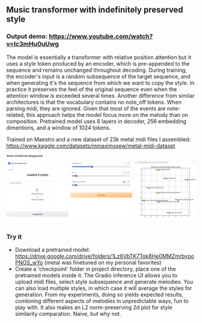 ## Music transformer with indefinitely preserved style

### Output demo: https://www.youtube.com/watch?v=Ic3mHu0uUwg

The model is essentially a transformer with relative position attention but it uses a style token produced by an encoder, which is pre-appended to the sequence and remains unchanged throughout decoding.
During training, the encoder's input is a random subsequence of the target sequence, and when generating it's the sequence from which we want to copy the style. 
In practice it preserves the feel of the original sequence even when the attention window is exceeded several times.
Another difference from similar architectures is that the vocabulary contains no note_off tokens. When parsing midi, they are ignored. Given that most of the events are note-related, this approach helps the model focus more on the melody than on composition.
Pretrained model uses 8 layers in decoder, 256 embedding dimentions, and a window of 1024 tokens.

Trained on Maestro and a new dataset of 23k metal midi files I assembled: https://www.kaggle.com/datasets/mmaximssew/metal-midi-dataset

![Demo](demo.png)
### Try it
- Download a pretrained model: https://drive.google.com/drive/folders/1Lz6VbTK7Tqk8He0MMZmrbypoPNOS_wYo (metal was finetuned on my personal favorites)
- Create a 'checkpoint' folder in project directory, place one of the pretrained models inside it. 
The Gradio inference UI allows you to upload midi files, select style subsequence and generate melodies. You can also load multiple styles, in which case it will average the styles for generation. From my experiments, doing so yields expected results, combining different aspects of melodies in unpredictable ways, fun to play with.
It also makes an L2 norm-preserving 2d plot for style similarity comparation. Naive, but why not.
